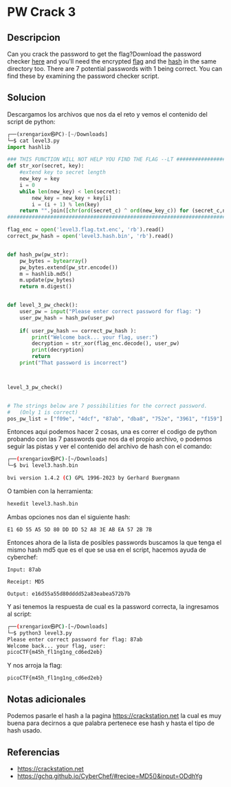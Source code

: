 # PW Crack 3

## Descripcion
Can you crack the password to get the flag?Download the password checker [here](https://artifacts.picoctf.net/c/17/level3.py) and you'll need the encrypted [flag](https://artifacts.picoctf.net/c/17/level3.flag.txt.enc) and the [hash](https://artifacts.picoctf.net/c/17/level3.hash.bin) in the same directory too. There are 7 potential passwords with 1 being correct. You can find these by examining the password checker script.

## Solucion
Descargamos los archivos que nos da el reto y vemos el contenido del script de python:
```python
┌──(xrengariox㉿PC)-[~/Downloads]
└─$ cat level3.py 
import hashlib

### THIS FUNCTION WILL NOT HELP YOU FIND THE FLAG --LT ########################
def str_xor(secret, key):
    #extend key to secret length
    new_key = key
    i = 0
    while len(new_key) < len(secret):
        new_key = new_key + key[i]
        i = (i + 1) % len(key)        
    return "".join([chr(ord(secret_c) ^ ord(new_key_c)) for (secret_c,new_key_c) in zip(secret,new_key)])
###############################################################################

flag_enc = open('level3.flag.txt.enc', 'rb').read()
correct_pw_hash = open('level3.hash.bin', 'rb').read()


def hash_pw(pw_str):
    pw_bytes = bytearray()
    pw_bytes.extend(pw_str.encode())
    m = hashlib.md5()
    m.update(pw_bytes)
    return m.digest()


def level_3_pw_check():
    user_pw = input("Please enter correct password for flag: ")
    user_pw_hash = hash_pw(user_pw)
    
    if( user_pw_hash == correct_pw_hash ):
        print("Welcome back... your flag, user:")
        decryption = str_xor(flag_enc.decode(), user_pw)
        print(decryption)
        return
    print("That password is incorrect")



level_3_pw_check()


# The strings below are 7 possibilities for the correct password. 
#   (Only 1 is correct)
pos_pw_list = ["f09e", "4dcf", "87ab", "dba8", "752e", "3961", "f159"]
```

Entonces aqui podemos hacer 2 cosas, una es correr el codigo de python probando con las 7 passwords que nos da el propio archivo, o podemos seguir las pistas y ver el contenido del archivo de hash con el comando:
```bash
┌──(xrengariox㉿PC)-[~/Downloads]
└─$ bvi level3.hash.bin 

bvi version 1.4.2 (C) GPL 1996-2023 by Gerhard Buergmann

```

O tambien con la herramienta:
```bash
hexedit level3.hash.bin
```

Ambas opciones nos dan el siguiente hash:
```hash
E1 6D 55 A5 5D 80 DD DD 52 A8 3E AB EA 57 2B 7B
```

Entonces ahora de la lista de posibles passwords buscamos la que tenga el mismo hash md5 que es el que se usa en el script, hacemos ayuda de cyberchef:
```
Input: 87ab

Receipt: MD5

Output: e16d55a55d80dddd52a83eabea572b7b
```

Y asi tenemos la respuesta de cual es la password correcta, la ingresamos al script:
```bash
┌──(xrengariox㉿PC)-[~/Downloads]
└─$ python3 level3.py
Please enter correct password for flag: 87ab
Welcome back... your flag, user:
picoCTF{m45h_fl1ng1ng_cd6ed2eb}
```

Y nos arroja la flag:
```flag
picoCTF{m45h_fl1ng1ng_cd6ed2eb}
```


## Notas adicionales
Podemos pasarle el hash a la pagina https://crackstation.net la cual es muy buena para decirnos a que palabra pertenece ese hash y hasta el tipo de hash usado.

## Referencias

* https://crackstation.net
* https://gchq.github.io/CyberChef/#recipe=MD5()&input=ODdhYg
